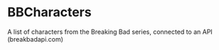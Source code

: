 # BBCharacters

A list of characters from the Breaking Bad series, connected to an API (breakbadapi.com)
